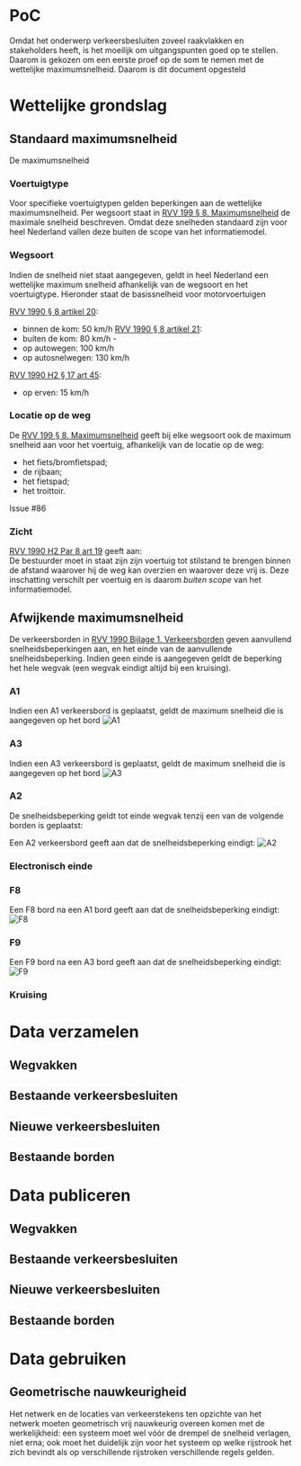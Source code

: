 # PoC
Omdat het onderwerp verkeersbesluiten zoveel raakvlakken en stakeholders heeft, is het moeilijk om uitgangspunten goed op te stellen. Daarom is gekozen om een eerste proef op de som te nemen met de wettelijke maximumsnelheid. Daarom is dit document opgesteld


# Wettelijke grondslag


## Standaard maximumsnelheid
De maximumsnelheid 

### Voertuigtype
Voor specifieke voertuigtypen gelden beperkingen aan de wettelijke maximumsnelheid. Per wegsoort staat in [RVV 199 § 8. Maximumsnelheid](https://wetten.overheid.nl/jci1.3:c:BWBR0004825&hoofdstuk=II&paragraaf=8&z=2021-07-01&g=2021-07-01) de maximale snelheid beschreven. Omdat deze snelheden standaard zijn voor heel Nederland vallen deze buiten de scope van het informatiemodel. 

### Wegsoort

Indien de snelheid niet staat aangegeven, geldt in heel Nederland een wettelijke maximum snelheid afhankelijk van de wegsoort en het voertuigtype. Hieronder staat de basissnelheid voor motorvoertuigen

[RVV 1990 § 8 artikel 20](https://wetten.overheid.nl/jci1.3:c:BWBR0004825&hoofdstuk=II&paragraaf=8&artikel=20&z=2021-07-01&g=2021-07-01):
* binnen de kom: 50 km/h
[RVV 1990 § 8 artikel 21](https://wetten.overheid.nl/jci1.3:c:BWBR0004825&hoofdstuk=II&paragraaf=8&artikel=21&z=2021-07-01&g=2021-07-01):
* buiten de kom: 80 km/h -  
* op autowegen: 100 km/h
* op autosnelwegen: 130 km/h

[RVV 1990 H2 § 17 art 45](https://wetten.overheid.nl/jci1.3:c:BWBR0004825&hoofdstuk=II&paragraaf=17&artikel=45&z=2021-07-01&g=2021-07-01):
* op erven: 15 km/h

### Locatie op de weg
De [RVV 199 § 8. Maximumsnelheid](https://wetten.overheid.nl/jci1.3:c:BWBR0004825&hoofdstuk=II&paragraaf=8&z=2021-07-01&g=2021-07-01) geeft bij elke wegsoort ook de maximum snelheid aan voor het voertuig, afhankelijk van de locatie op de weg: 
* het fiets/bromfietspad; 
* de rijbaan; 
* het fietspad; 
* het troittoir.


Issue #86

### Zicht
[RVV 1990 H2 Par 8 art 19](https://wetten.overheid.nl/jci1.3:c:BWBR0004825&hoofdstuk=II&paragraaf=8&artikel=19&z=2021-07-01&g=2021-07-01) geeft aan:       
De bestuurder moet in staat zijn zijn voertuig tot stilstand te brengen binnen de afstand waarover hij de weg kan overzien en waarover deze vrij is.
Deze inschatting verschilt per voertuig en is daarom *buiten scope* van het informatiemodel.

## Afwijkende maximumsnelheid
De verkeersborden in [RVV 1990 Bijlage 1. Verkeersborden](https://wetten.overheid.nl/jci1.3:c:BWBR0004825&bijlage=1&z=2021-07-01&g=2021-07-01) geven aanvullend snelheidsbeperkingen aan, en het einde van de aanvullende snelheidsbeperking. Indien geen einde is aangegeven geldt de beperking het hele wegvak (een wegvak eindigt altijd bij een kruising).


### A1

Indien een A1 verkeersbord is geplaatst, geldt de maximum snelheid die is aangegeven op het bord
![A1](hoofdstukken/media/A1.png)


### A3

Indien een A3 verkeersbord is geplaatst, geldt de maximum snelheid die is aangegeven op het bord
![A3](hoofdstukken/media/A3.png)


### A2
De snelheidsbeperking geldt tot einde wegvak tenzij een van de volgende borden is geplaatst:

Een A2 verkeersbord geeft aan dat de snelheidsbeperking eindigt:
![A2](hoofdstukken/media/A2.png)

### Electronisch einde
<div class="issue" data-number="84"></div>

### F8
Een F8 bord na een A1 bord geeft aan dat de snelheidsbeperking eindigt:
![F8](hoofdstukken/media/F8.png)

### F9
Een F9 bord na een A3 bord geeft aan dat de snelheidsbeperking eindigt:
![F9](hoofdstukken/media/F9.png)







### Kruising




# Data verzamelen


## Wegvakken


## Bestaande verkeersbesluiten


## Nieuwe verkeersbesluiten


## Bestaande borden


# Data publiceren

## Wegvakken


## Bestaande verkeersbesluiten


## Nieuwe verkeersbesluiten


## Bestaande borden




# Data gebruiken

## Geometrische nauwkeurigheid
Het netwerk en de locaties van verkeerstekens ten opzichte van het netwerk moeten geometrisch vrij nauwkeurig overeen komen met de werkelijkheid: een systeem moet wel vóór de drempel de snelheid verlagen, niet erna; ook moet het duidelijk zijn voor het systeem op welke rijstrook het zich bevindt als op verschillende rijstroken verschillende regels gelden. 








